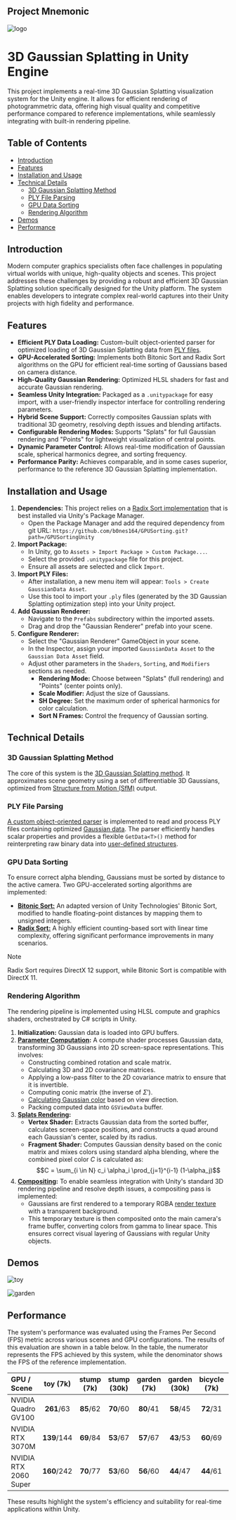 ## Project Mnemonic
![logo](Assets/Demos/logo.png)

# 3D Gaussian Splatting in Unity Engine
This project implements a real-time 3D Gaussian Splatting visualization system for the Unity engine. It allows for efficient rendering of photogrammetric data, offering high visual quality and competitive performance compared to reference implementations, while seamlessly integrating with built-in rendering pipeline.

## Table of Contents
* [Introduction](#introduction)
* [Features](#features)
* [Installation and Usage](#installation-and-usage)
* [Technical Details](#technical-details)
    * [3D Gaussian Splatting Method](#3d-gaussian-splatting-method)
    * [PLY File Parsing](#ply-file-parsing)
    * [GPU Data Sorting](#gpu-data-sorting)
    * [Rendering Algorithm](#rendering-algorithm)
* [Demos](#demos)
* [Performance](#performance)


## Introduction
Modern computer graphics specialists often face challenges in populating virtual worlds with unique, high-quality objects and scenes. This project addresses these challenges by providing a robust and efficient 3D Gaussian Splatting solution specifically designed for the Unity platform. The system enables developers to integrate complex real-world captures into their Unity projects with high fidelity and performance.

## Features
  * **Efficient PLY Data Loading:** Custom-built object-oriented parser for optimized loading of 3D Gaussian Splatting data from [PLY files](https://en.wikipedia.org/wiki/PLY_(file_format)).
  * **GPU-Accelerated Sorting:** Implements both Bitonic Sort and Radix Sort algorithms on the GPU for efficient real-time sorting of Gaussians based on camera distance.
  * **High-Quality Gaussian Rendering:** Optimized HLSL shaders for fast and accurate Gaussian rendering.
  * **Seamless Unity Integration:** Packaged as a `.unitypackage` for easy import, with a user-friendly inspector interface for controlling rendering parameters.
  * **Hybrid Scene Support:** Correctly composites Gaussian splats with traditional 3D geometry, resolving depth issues and blending artifacts.
  * **Configurable Rendering Modes:** Supports "Splats" for full Gaussian rendering and "Points" for lightweight visualization of central points.
  * **Dynamic Parameter Control:** Allows real-time modification of Gaussian scale, spherical harmonics degree, and sorting frequency.
  * **Performance Parity:** Achieves comparable, and in some cases superior, performance to the reference 3D Gaussian Splatting implementation.

  ## Installation and Usage
1.  **Dependencies:** This project relies on a [Radix Sort implementation](https://github.com/b0nes164/GPUSorting) that is best installed via Unity's Package Manager. 
      * Open the Package Manager and add the required dependency from git URL: `https://github.com/b0nes164/GPUSorting.git?path=/GPUSortingUnity`
2.  **Import Package:**
      * In Unity, go to `Assets > Import Package > Custom Package...`.
      * Select the provided `.unitypackage` file for this project.
      * Ensure all assets are selected and click `Import`.
3.  **Import PLY Files:**
      * After installation, a new menu item will appear: `Tools > Create GaussianData Asset`.
      * Use this tool to import your `.ply` files (generated by the 3D Gaussian Splatting optimization step) into your Unity project.
4.  **Add Gaussian Renderer:**
      * Navigate to the `Prefabs` subdirectory within the imported assets.
      * Drag and drop the "Gaussian Renderer" prefab into your scene.
5.  **Configure Renderer:**
      * Select the "Gaussian Renderer" GameObject in your scene.
      * In the Inspector, assign your imported `GaussianData Asset` to the `Gaussian Data Asset` field.
      * Adjust other parameters in the `Shaders`, `Sorting`, and `Modifiers` sections as needed.
          * **Rendering Mode:** Choose between "Splats" (full rendering) and "Points" (center points only).
          * **Scale Modifier:** Adjust the size of Gaussians.
          * **SH Degree:** Set the maximum order of spherical harmonics for color calculation.
          * **Sort N Frames:** Control the frequency of Gaussian sorting.

## Technical Details
### 3D Gaussian Splatting Method
The core of this system is the [3D Gaussian Splatting method](https://repo-sam.inria.fr/fungraph/3d-gaussian-splatting/). It approximates scene geometry using a set of differentiable 3D Gaussians, optimized from [Structure from Motion (SfM)](https://en.wikipedia.org/wiki/Structure_from_motion) output.

### PLY File Parsing
[A custom object-oriented parser](Assets/Mnemonic/Scripts/Ply/BinaryPlyReader.cs) is implemented to read and process PLY files containing optimized [Gaussian data](Assets/Demos/header.ply). The parser efficiently handles scalar properties and provides a flexible `GetData<T>()` method for reinterpreting raw binary data into [user-defined structures](Assets/Mnemonic/Scripts/Ply/Data/GaussianData.cs).

### GPU Data Sorting
To ensure correct alpha blending, Gaussians must be sorted by distance to the active camera. Two GPU-accelerated sorting algorithms are implemented:

  * [**Bitonic Sort:**](https://en.wikipedia.org/wiki/Bitonic_sorter) An adapted version of Unity Technologies' Bitonic Sort, modified to handle floating-point distances by mapping them to unsigned integers.
  * [**Radix Sort:**](https://en.wikipedia.org/wiki/Radix_sort) A highly efficient counting-based sort with linear time complexity, offering significant performance improvements in many scenarios. 

> [!NOTE]  
> Radix Sort requires DirectX 12 support, while Bitonic Sort is compatible with DirectX 11.

### Rendering Algorithm
The rendering pipeline is implemented using HLSL compute and graphics shaders, orchestrated by C\# scripts in Unity.

1.  **Initialization:** Gaussian data is loaded into GPU buffers.
2.  **[Parameter Computation](Assets/Mnemonic/Shaders/GSRoutines.compute#L64):** A compute shader processes Gaussian data, transforming 3D Gaussians into 2D screen-space representations. This involves:
      * Constructing combined rotation and scale matrix.
      * Calculating 3D and 2D covariance matrices.
      * Applying a low-pass filter to the 2D covariance matrix to ensure that it is invertible.
      * Computing conic matrix (the inverse of $\Sigma'$).
      * [Calculating Gaussian color](Assets/Mnemonic/Shaders/GaussianSplatting.hlsl#L48) based on view direction.
      * Packing computed data into `GSViewData` buffer.
3.  **[Splats Rendering](Assets/Mnemonic/Shaders/RenderSplats.shader):**
      * **Vertex Shader:** Extracts Gaussian data from the sorted buffer, calculates screen-space positions, and constructs a quad around each Gaussian's center, scaled by its radius.
      * **Fragment Shader:** Computes Gaussian density based on the conic matrix and mixes colors using standard alpha blending, where the combined pixel color $C$ is calculated as:
        $$C = \sum_{i \in N} c_i \alpha_i \prod_{j=1}^{i-1} (1-\alpha_j)$$
4.  **[Compositing](Assets/Mnemonic/Shaders/Composite.shader):** To enable seamless integration with Unity's standard 3D rendering pipeline and resolve depth issues, a compositing pass is implemented:
      * Gaussians are first rendered to a temporary RGBA [render texture](https://docs.unity3d.com/2022.3/Documentation/Manual/class-RenderTexture.html) with a transparent background.
      * This temporary texture is then composited onto the main camera's frame buffer, converting colors from gamma to linear space. This ensures correct visual layering of Gaussians with regular Unity objects.

## Demos
![toy](Assets/Demos/demo_2.png)

![garden](Assets/Demos/demo_3.png)

## Performance
The system's performance was evaluated using the Frames Per Second (FPS) metric across various scenes and GPU configurations. The results of this evaluation are shown in a table below. In the table, the numerator represents the FPS achieved by this system, while the denominator shows the FPS of the reference implementation.

| GPU / Scene           | **toy (7k)** | **stump (7k)** | **stump (30k)** | **garden (7k)**| **garden (30k)** | **bicycle (7k)** | **bicycle (30k)** |
| :-------------------- | :----------: | :------------: | :-------------: | :------------: | :--------------: | :--------------: | :---------------: |
| NVIDIA Quadro GV100   | **261**/63   | **85**/62      | **70**/60       | **80**/41      | **58**/45        | **72**/31        | **47**/31         |
| NVIDIA RTX 3070M      | **139**/144  | **69**/84      | **53**/67       | **57**/67      | **43**/53        | **60**/69        | **37**/42         |
| NVIDIA RTX 2060 Super | **160**/242  | **70**/77      | **53**/60       | **56**/60      | **44**/47        | **44**/61        | **29**/39         |

These results highlight the system's efficiency and suitability for real-time applications within Unity.
